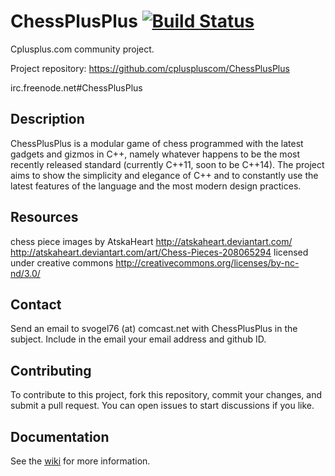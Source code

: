 # ChessPlusPlus [![Build Status](https://travis-ci.org/LB--/ChessPlusPlus.png?branch=lb-refactor)](https://travis-ci.org/LB--/ChessPlusPlus)

Cplusplus.com community project.

Project repository: https://github.com/cpluspluscom/ChessPlusPlus

irc.freenode.net#ChessPlusPlus

## Description
ChessPlusPlus is a modular game of chess programmed with the latest gadgets and gizmos in C++, namely whatever happens to be the most recently released standard (currently C++11, soon to be C++14). The project aims to show the simplicity and elegance of C++ and to constantly use the latest features of the language and the most modern design practices.

## Resources
chess piece images by AtskaHeart http://atskaheart.deviantart.com/
http://atskaheart.deviantart.com/art/Chess-Pieces-208065294
licensed under creative commons http://creativecommons.org/licenses/by-nc-nd/3.0/

## Contact
Send an email to svogel76 (at) comcast.net with ChessPlusPlus in the subject. Include in the email your email address and github ID.

## Contributing
To contribute to this project, fork this repository, commit your changes, and submit a pull request. You can open issues to start discussions if you like.

## Documentation
See the [wiki](./../../wiki/) for more information.
